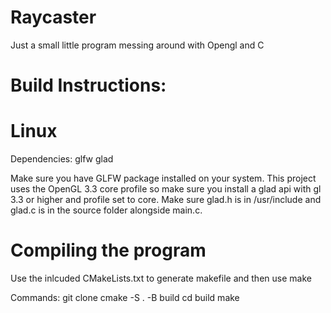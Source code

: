 # Raycaster
Just a small little program messing around with Opengl and C

# Build Instructions:

# Linux

Dependencies:
glfw
glad

Make sure you have GLFW package installed on your system.
This project uses the OpenGL 3.3 core profile so make sure you install a glad api with gl 3.3 or higher and profile set to core. Make sure glad.h is in /usr/include and glad.c is in the source folder alongside main.c.

# Compiling the program
Use the inlcuded CMakeLists.txt to generate makefile and then use make

Commands:
git clone 
cmake -S . -B build
cd build
make
